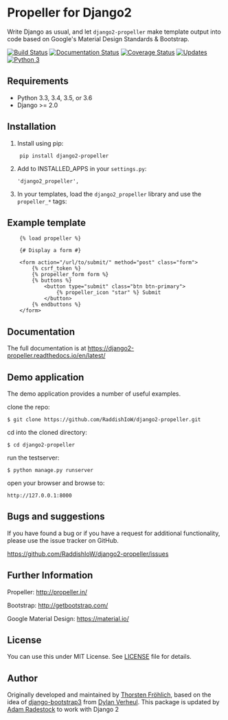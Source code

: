 Propeller for Django2
====================

Write Django as usual, and let ``django2-propeller`` make template output into code based on Google's Material Design Standards & Bootstrap.


[![Build Status](https://travis-ci.com/RaddishIoW/django2-propeller.svg?branch=stable)](https://travis-ci.com/RaddishIoW/django2-propeller)
[![Documentation Status](https://readthedocs.org/projects/django2-propeller/badge/?version=latest)](https://django2-propeller.readthedocs.io/en/latest/?badge=latest)
[![Coverage Status](https://coveralls.io/repos/github/RaddishIoW/django2-propeller/badge.svg?branch=stable)](https://coveralls.io/github/RaddishIoW/django2-propeller?branch=stable)
[![Updates](https://pyup.io/repos/github/RaddishIoW/django2-propeller/shield.svg)](https://pyup.io/repos/github/RaddishIoW/django2-propeller/)
[![Python 3](https://pyup.io/repos/github/RaddishIoW/django2-propeller/python-3-shield.svg)](https://pyup.io/repos/github/RaddishIoW/django2-propeller/)


Requirements
------------

- Python 3.3, 3.4, 3.5, or 3.6
- Django >= 2.0


Installation
------------

1. Install using pip:
```
    pip install django2-propeller
```

2. Add to INSTALLED_APPS in your ``settings.py``:

   ```
   'django2_propeller',
   ```

3. In your templates, load the ``django2_propeller`` library and use the ``propeller_*`` tags:



Example template
----------------

```
    {% load propeller %}

    {# Display a form #}

    <form action="/url/to/submit/" method="post" class="form">
        {% csrf_token %}
        {% propeller_form form %}
        {% buttons %}
            <button type="submit" class="btn btn-primary">
                {% propeller_icon "star" %} Submit
            </button>
        {% endbuttons %}
    </form>
```


Documentation
-------------

The full documentation is at https://django2-propeller.readthedocs.io/en/latest/


Demo application
----------------

The demo application provides a number of useful examples.

clone the repo:

    $ git clone https://github.com/RaddishIoW/django2-propeller.git

cd into the cloned directory:

    $ cd django2-propeller

run the testserver:

    $ python manage.py runserver

open your browser and browse to:

    http://127.0.0.1:8000


Bugs and suggestions
--------------------

If you have found a bug or if you have a request for additional functionality, please use the issue tracker on GitHub.

https://github.com/RaddishIoW/django2-propeller/issues


Further Information
-------------------

Propeller: http://propeller.in/

Bootstrap: http://getbootstrap.com/

Google Material Design: https://material.io/


License
-------

You can use this under MIT License. See [LICENSE](LICENSE) file for details.


Author
------

Originally developed and maintained by [Thorsten Fröhlich](https://github.com/tfroehlich82),
based on the idea of [django-bootstrap3](https://github.com/dyve/django-bootstrap3) from [Dylan Verheul](https://github.com/dyve).
This package is updated by [Adam Radestock](https://github.com/RaddishIoW) to work with Django 2
